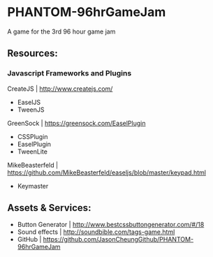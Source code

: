 # PHANTOM-96hrGameJam
A game for the 3rd 96 hour game jam

## Resources:
### Javascript Frameworks and Plugins
CreateJS | http://www.createjs.com/
- EaselJS
- TweenJS	

GreenSock | https://greensock.com/EaselPlugin
- CSSPlugin
- EaselPlugin
- TweenLite

MikeBeasterfeld | https://github.com/MikeBeasterfeld/easeljs/blob/master/keypad.html
- Keymaster

## Assets & Services:
- Button Generator | http://www.bestcssbuttongenerator.com/#/18
- Sound effects | http://soundbible.com/tags-game.html
- GitHub | https://github.com/JasonCheungGithub/PHANTOM-96hrGameJam